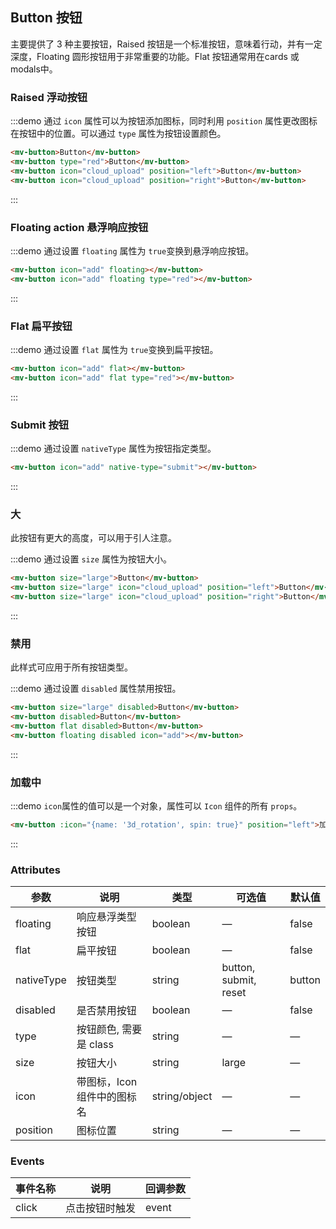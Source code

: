 ## Button 按钮

主要提供了 3 种主要按钮，Raised 按钮是一个标准按钮，意味着行动，并有一定深度，Floating 圆形按钮用于非常重要的功能。Flat 按钮通常用在cards 或 modals中。


### Raised 浮动按钮

:::demo 通过 `icon` 属性可以为按钮添加图标，同时利用 `position` 属性更改图标在按钮中的位置。可以通过 `type` 属性为按钮设置颜色。
```html
<mv-button>Button</mv-button>
<mv-button type="red">Button</mv-button>
<mv-button icon="cloud_upload" position="left">Button</mv-button>
<mv-button icon="cloud_upload" position="right">Button</mv-button>

```
:::

### Floating action 悬浮响应按钮

:::demo 通过设置 `floating` 属性为 `true`变换到悬浮响应按钮。
```html
<mv-button icon="add" floating></mv-button>
<mv-button icon="add" floating type="red"></mv-button>
```
:::

### Flat 扁平按钮

:::demo 通过设置 `flat` 属性为 `true`变换到扁平按钮。
```html
<mv-button icon="add" flat></mv-button>
<mv-button icon="add" flat type="red"></mv-button>
```
:::

### Submit 按钮

:::demo 通过设置 `nativeType` 属性为按钮指定类型。
```html
<mv-button icon="add" native-type="submit"></mv-button>
```
:::

### 大

此按钮有更大的高度，可以用于引人注意。

:::demo 通过设置 `size` 属性为按钮大小。
```html
<mv-button size="large">Button</mv-button>
<mv-button size="large" icon="cloud_upload" position="left">Button</mv-button>
<mv-button size="large" icon="cloud_upload" position="right">Button</mv-button>
```
:::

### 禁用

此样式可应用于所有按钮类型。

:::demo 通过设置 `disabled` 属性禁用按钮。
```html
<mv-button size="large" disabled>Button</mv-button>
<mv-button disabled>Button</mv-button>
<mv-button flat disabled>Button</mv-button>
<mv-button floating disabled icon="add"></mv-button>
```
:::

### 加载中

:::demo `icon`属性的值可以是一个对象，属性可以 `Icon` 组件的所有 `props`。
```html
<mv-button :icon="{name: '3d_rotation', spin: true}" position="left">加载中</mv-button>
```
:::

### Attributes
| 参数      | 说明    | 类型      | 可选值       | 默认值   |
|---------- |-------- |---------- |-------------  |-------- |
| floating | 响应悬浮类型按钮 | boolean | — | false |
| flat | 扁平按钮 | boolean | — | false |
| nativeType | 按钮类型 | string | button, submit, reset | button |
| disabled | 是否禁用按钮 | boolean | — | false |
| type | 按钮颜色, 需要是 class | string | — | — |
| size | 按钮大小 | string | large | — |
| icon | 带图标，Icon 组件中的图标名 | string/object | — | — |
| position | 图标位置 | string | — | — |

### Events
| 事件名称      | 说明    | 回调参数      |
|---------- |-------- |---------- |
| click | 点击按钮时触发 | event |
